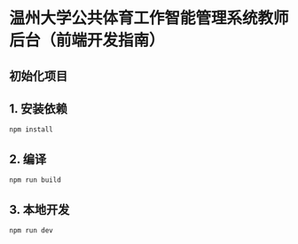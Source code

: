 
# 温州大学公共体育工作智能管理系统教师后台（前端开发指南）

## 初始化项目
## 1\. 安装依赖

```
npm install
```

## 2\. 编译

```
npm run build
```

## 3\. 本地开发


```
npm run dev
```